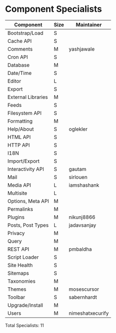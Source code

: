 # Component Specialists

| Component           | Size | Maintainer       |
|---------------------|------|------------------|
| Bootstrap/Load      | S    |                  |
| Cache API           | S    |                  |
| Comments            | M    | yashjawale       |
| Cron API            | S    |                  |
| Database            | M    |                  |
| Date/Time           | S    |                  |
| Editor              | L    |                  |
| Export              | S    |                  |
| External Libraries  | M    |                  |
| Feeds               | S    |                  |
| Filesystem API      | S    |                  |
| Formatting          | M    |                  |
| Help/About          | S    | oglekler         |
| HTML API            | S    |                  |
| HTTP API            | S    |                  |
| I18N                | S    |                  |
| Import/Export       | S    |                  |
| Interactivity API   | S    | gautam           |
| Mail                | S    | sirlouen         |
| Media API           | L    | iamshashank      |
| Multisite           | L    |                  |
| Options, Meta API   | M    |                  |
| Permalinks          | M    |                  |
| Plugins             | M    | nikunj8866       |
| Posts, Post Types   | L    | jadavsanjay      |
| Privacy             | M    |                  |
| Query               | M    |                  |
| REST API            | M    | pmbaldha         |
| Script Loader       | S    |                  |
| Site Health         | S    |                  |
| Sitemaps            | S    |                  |
| Taxonomies          | M    |                  |
| Themes              | M    | mosescursor      |
| Toolbar             | S    | sabernhardt      |
| Upgrade/Install     | M    |                  |
| Users               | M    | nimeshatxecurify |

Total Specialists: 11
